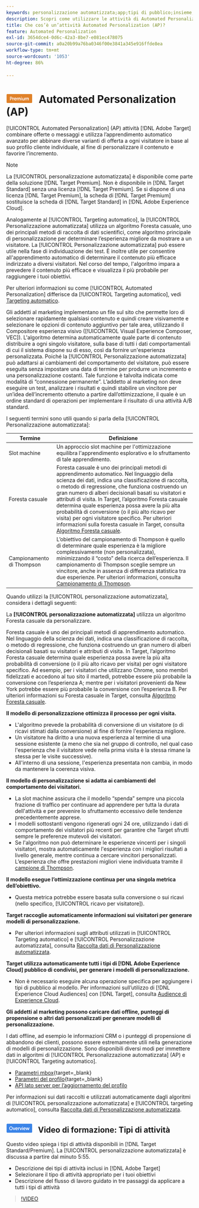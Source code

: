 ```yaml
---
keywords: personalizzazione automatizzata;app;tipi di pubblico;insieme;foresta casuale;slot machine;campionamento;campionamento thompson;ml;apprendimento automatico
description: Scopri come utilizzare le attività di Automated Personalization (AP) in Adobe [!DNL Target] che utilizzano l’apprendimento automatico avanzato per abbinare diverse varianti di offerta a ogni visitatore.
title: Che cos’è un’attività Automated Personalization (AP)?
feature: Automated Personalization
exl-id: 3654dce4-0d6c-42a3-8be7-e081ec478075
source-git-commit: a0a20b99a76ba0346f00e3841a345e916ffde8ea
workflow-type: tm+mt
source-wordcount: '1053'
ht-degree: 86%

---
```


# ![PREMIUM](/help/main/assets/premium.png) Automated Personalization (AP)

[!UICONTROL Automated Personalization] (AP) attività [!DNL Adobe Target] combinare offerte o messaggi e utilizza l’apprendimento automatico avanzato per abbinare diverse varianti di offerta a ogni visitatore in base al suo profilo cliente individuale, al fine di personalizzare il contenuto e favorire l’incremento.

>[!NOTE]
>
>La [!UICONTROL personalizzazione automatizzata] è disponibile come parte della soluzione [!DNL Target Premium]. Non è disponibile in [!DNL Target Standard] senza una licenza [!DNL Target Premium]. Se si dispone di una licenza [!DNL Target Premium], la scheda di [!DNL Target Premium] sostituisce la scheda di [!DNL Target Standard] in [!DNL Adobe Experience Cloud].

Analogamente al [!UICONTROL Targeting automatico], la [!UICONTROL Personalizzazione automatizzata] utilizza un algoritmo Foresta casuale, uno dei principali metodi di raccolta di dati scientifici, come algoritmo principale di personalizzazione per determinare l’esperienza migliore da mostrare a un visitatore. La [!UICONTROL Personalizzazione automatizzata] può essere utile nella fase di individuazione dei test. È inoltre utile per consentire all&#39;apprendimento automatico di determinare il contenuto più efficace indirizzato a diversi visitatori. Nel corso del tempo, l&#39;algoritmo impara a prevedere il contenuto più efficace e visualizza il più probabile per raggiungere i tuoi obiettivi.

Per ulteriori informazioni su come [!UICONTROL Automated Personalization] differisce da [!UICONTROL Targeting automatico], vedi [Targeting automatico](/help/main/c-activities/auto-target/auto-target-to-optimize.md).

Gli addetti al marketing implementano un file sul sito che permette loro di selezionare rapidamente qualsiasi contenuto e quindi creare visivamente e selezionare le opzioni di contenuto aggiuntivo per tale area, utilizzando il Compositore esperienza visivo ([!UICONTROL Visual Experience Composer, VEC]). L&#39;algoritmo determina automaticamente quale parte di contenuto distribuire a ogni singolo visitatore, sulla base di tutti i dati comportamentali di cui il sistema dispone su di esso, così da fornire un&#39;esperienza personalizzata. Poiché la [!UICONTROL Personalizzazione automatizzata] può adattarsi ai cambiamenti del comportamento del visitatore, può essere eseguita senza impostare una data di termine per produrre un incremento e una personalizzazione costanti. Tale funzione è talvolta indicata come modalità di “connessione permanente”. L’addetto al marketing non deve eseguire un test, analizzare i risultati e quindi stabilire un vincitore per un’idea dell’incremento ottenuto a partire dall’ottimizzazione, il quale è un ordine standard di operazioni per implementare il risultato di una attività A/B standard.

I seguenti termini sono utili quando si parla della [!UICONTROL Personalizzazione automatizzata]:

| Termine | Definizione |
|---|---|
| Slot machine | Un approccio slot machine per l&#39;ottimizzazione equilibra l&#39;apprendimento esplorativo e lo sfruttamento di tale apprendimento. |
| Foresta casuale | Foresta casuale è uno dei principali metodi di apprendimento automatico. Nel linguaggio della scienza dei dati, indica una classificazione di raccolta, o metodo di regressione, che funziona costruendo un gran numero di alberi decisionali basati su visitatori e attributi di visita. In Target, l’algoritmo Foresta casuale determina quale esperienza possa avere la più alta probabilità di conversione (o il più alto ricavo per visita) per ogni visitatore specifico. Per ulteriori informazioni sulla foresta casuale in Target, consulta [Algoritmo Foresta casuale](/help/main/c-activities/t-automated-personalization/algo-random-forest.md). |
| Campionamento di Thompson | L’obiettivo del campionamento di Thompson è quello di determinare quale esperienza è la migliore complessivamente (non personalizzata), minimizzando il “costo” della ricerca dell’esperienza. Il campionamento di Thompson sceglie sempre un vincitore, anche in assenza di differenza statistica tra due esperienze. Per ulteriori informazioni, consulta [Campionamento di Thompson](https://en.wikipedia.org/wiki/Thompson_sampling). |

Quando utilizzi la [!UICONTROL personalizzazione automatizzata], considera i dettagli seguenti:

La **[!UICONTROL personalizzazione automatizzata]** utilizza un algoritmo Foresta casuale da personalizzare.

Foresta casuale è uno dei principali metodi di apprendimento automatico. Nel linguaggio della scienza dei dati, indica una classificazione di raccolta, o metodo di regressione, che funziona costruendo un gran numero di alberi decisionali basati su visitatori e attributi di visita. In Target, l’algoritmo Foresta casuale determina quale esperienza possa avere la più alta probabilità di conversione (o il più alto ricavo per visita) per ogni visitatore specifico. Ad esempio, per i visitatori che utilizzano Chrome, sono membri fidelizzati e accedono al tuo sito il martedì, potrebbe essere più probabile la conversione con l’esperienza A; mentre per i visitatori provenienti da New York potrebbe essere più probabile la conversione con l’esperienza B. Per ulteriori informazioni su Foresta casuale in Target, consulta [Algoritmo Foresta casuale](/help/main/c-activities/t-automated-personalization/algo-random-forest.md).

**Il modello di personalizzazione ottimizza il processo per ogni visita.**

* L&#39;algoritmo prevede la probabilità di conversione di un visitatore (o di ricavi stimati dalla conversione) al fine di fornire l&#39;esperienza migliore.
* Un visitatore ha diritto a una nuova esperienza al termine di una sessione esistente (a meno che sia nel gruppo di controllo, nel qual caso l&#39;esperienza che il visitatore vede nella prima visita è la stessa rimane la stessa per le visite successive).
* All&#39;interno di una sessione, l&#39;esperienza presentata non cambia, in modo da mantenere la coerenza visiva.

**Il modello di personalizzazione si adatta ai cambiamenti del comportamento dei visitatori.**

* La slot machine assicura che il modello “spenda” sempre una piccola frazione di traffico per continuare ad apprendere per tutta la durata dell&#39;attività e per prevenire lo sfruttamento eccessivo delle tendenze precedentemente apprese.
* I modelli sottostanti vengono rigenerati ogni 24 ore, utilizzando i dati di comportamento dei visitatori più recenti per garantire che Target sfrutti sempre le preferenze mutevoli dei visitatori.
* Se l&#39;algoritmo non può determinare le esperienze vincenti per i singoli visitatori, mostra automaticamente l&#39;esperienza con i migliori risultati a livello generale, mentre continua a cercare vincitori personalizzati. L’esperienza che offre prestazioni migliori viene individuata tramite il [campione di Thompson](https://en.wikipedia.org/wiki/Thompson_sampling).

**Il modello esegue l’ottimizzazione continua per una singola metrica dell’obiettivo.**

* Questa metrica potrebbe essere basata sulla conversione o sui ricavi (nello specifico, [!UICONTROL ricavo per visitatore]).

**Target raccoglie automaticamente informazioni sui visitatori per generare modelli di personalizzazione.**

* Per ulteriori informazioni sugli attributi utilizzati in [!UICONTROL Targeting automatico] e [!UICONTROL Personalizzazione automatizzata], consulta [Raccolta dati di Personalizzazione automatizzata](/help/main/c-activities/t-automated-personalization/ap-data.md).

**Target utilizza automaticamente tutti i tipi di [!DNL Adobe Experience Cloud] pubblico di condivisi, per generare i modelli di personalizzazione.**

* Non è necessario eseguire alcuna operazione specifica per aggiungere i tipi di pubblico al modello. Per informazioni sull’utilizzo di [!DNL Experience Cloud Audiences] con [!DNL Target], consulta [Audience di Experience Cloud](/help/main/c-integrating-target-with-mac/mmp.md).

**Gli addetti al marketing possono caricare dati offline, punteggi di propensione o altri dati personalizzati per generare modelli di personalizzazione.**

I dati offline, ad esempio le informazioni CRM o i punteggi di propensione di abbandono dei clienti, possono essere estremamente utili nella generazione di modelli di personalizzazione. Sono disponibili diversi modi per immettere dati in algoritmi di [!UICONTROL Personalizzazione automatizzata] (AP) e [!UICONTROL Targeting automatico].

* [Parametri mbox](https://developer.adobe.com/target/before-implement/methods-to-get-data-into-target/methods-to-get-data-into-target/){target=_blank}
* [Parametri del profilo](https://developer.adobe.com/target/before-implement/methods-to-get-data-into-target/methods-to-get-data-into-target/){target=_blank}
* [API lato server per lʼaggiornamento del profilo](https://developer.adobe.com/target/before-implement/methods-to-get-data-into-target/methods-to-get-data-into-target/)

Per informazioni sui dati raccolti e utilizzati automaticamente dagli algoritmi di [!UICONTROL personalizzazione automatizzata] e [!UICONTROL targeting automatico], consulta [Raccolta dati di Personalizzazione automatizzata](/help/main/c-activities/t-automated-personalization/ap-data.md).

## ![Badge panoramica](/help/main/assets/overview.png) Video di formazione: Tipi di attività

Questo video spiega i tipi di attività disponibili in [!DNL Target Standard/Premium]. La [!UICONTROL personalizzazione automatizzata] è discussa a partire dal minuto 5:55.

* Descrizione dei tipi di attività inclusi in [!DNL Adobe Target]
* Selezionare il tipo di attività appropriato per i tuoi obiettivi
* Descrizione del flusso di lavoro guidato in tre passaggi da applicare a tutti i tipi di attività

>[!VIDEO](https://video.tv.adobe.com/v/17386)
